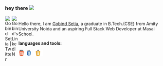 ### hey there <img src="https://media.giphy.com/media/hvRJCLFzcasrR4ia7z/giphy.gif" width="25px">
<a href="https://twitter.com/gobindsetia">
  <img align="left" alt="Gobind Setia | Twitter" width="22px" src="https://raw.githubusercontent.com/peterthehan/peterthehan/master/assets/twitter.svg" />
</a>
<a href="https://www.linkedin.com/in/gobindsetia/">
  <img align="left" alt="Gobind's LinkedIN" width="22px" src="https://raw.githubusercontent.com/peterthehan/peterthehan/master/assets/linkedin.svg" />
</a>
<br>
Hello there, 
I am <a href="https://www.linkedin.com/in/gobindsetia/">Gobind Setia</a>, a graduate in B.Tech.(CSE) from Amity University Noida and an aspiring Full Stack Web Developer at Masai School.

**languages and tools:** 

<code><img height="20" src="https://github.com/GobindSetia/GobindSetia/raw/main/components/Images/HTML-logo.png"></code>
<code><img height="20" src="https://github.com/GobindSetia/GobindSetia/raw/main/components/Images/CSS-logo.png"></code>
<code><img height="20" src="https://github.com/GobindSetia/GobindSetia/raw/main/components/Images/JS-logo.png"></code>